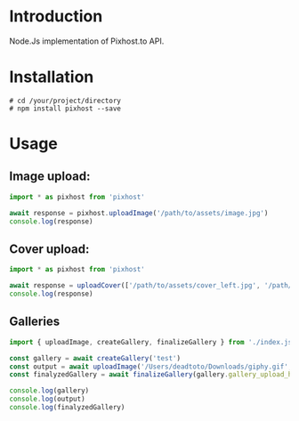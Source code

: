 # Introduction

Node.Js implementation of Pixhost.to API.

# Installation

```shell
# cd /your/project/directory
# npm install pixhost --save
```

# Usage

## Image upload:

```javascript
import * as pixhost from 'pixhost'

await response = pixhost.uploadImage('/path/to/assets/image.jpg')
console.log(response)
```

## Cover upload:

```javascript
import * as pixhost from 'pixhost'

await response = uploadCover(['/path/to/assets/cover_left.jpg', '/path/to/assets/cover_right.jpg'])
console.log(response)
```

## Galleries

```javascript
import { uploadImage, createGallery, finalizeGallery } from './index.js'

const gallery = await createGallery('test')
const output = await uploadImage('/Users/deadtoto/Downloads/giphy.gif', gallery.gallery_upload_hash, gallery.gallery_hash)
const finalyzedGallery = await finalizeGallery(gallery.gallery_upload_hash, gallery.gallery_hash)

console.log(gallery)
console.log(output)
console.log(finalyzedGallery)
```